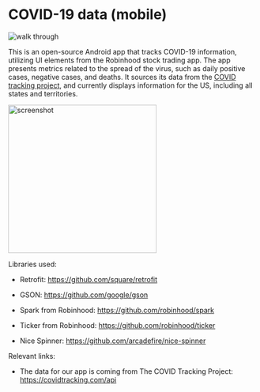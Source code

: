 
# COVID-19 data (mobile)

  
  

<img  src='https://media3.giphy.com/media/THm1ofDwDPganCYyIx/giphy.gif'  title='walk through'  />

  

This is an open-source Android app that tracks COVID-19 information, utilizing UI elements from the Robinhood stock trading app. The app presents metrics related to the spread of the virus, such as daily positive cases, negative cases, and deaths. It sources its data from the [COVID tracking project](https://twitter.com/covid19tracking), and currently displays information for the US, including all states and territories.
 

  

<img  src='https://i.imgur.com/VCQNya5.png'  width='300px'  title='screenshot'  />

  

Libraries used:

- Retrofit: https://github.com/square/retrofit

- GSON: https://github.com/google/gson

- Spark from Robinhood: https://github.com/robinhood/spark

- Ticker from Robinhood: https://github.com/robinhood/ticker

- Nice Spinner: https://github.com/arcadefire/nice-spinner

  

Relevant links:

- The data for our app is coming from The COVID Tracking Project: https://covidtracking.com/api
